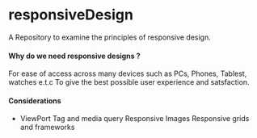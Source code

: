 # responsiveDesign
A Repository to examine the principles of responsive design.


#### Why do we need responsive designs ?
 For ease of access across many devices such as PCs, Phones, Tablest, watches e.t.c
 To give the best possible user experience and satsfaction.

#### Considerations
- ViewPort Tag and media query
Responsive Images
Responsive grids and frameworks
